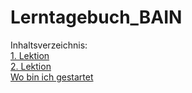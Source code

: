 # Lerntagebuch_BAIN
Inhaltsverzeichnis:  
[1. Lektion](1.Lektion.md)  
[2. Lektion](2.Lektion.md)  
[Wo bin ich gestartet](Start.md)  
